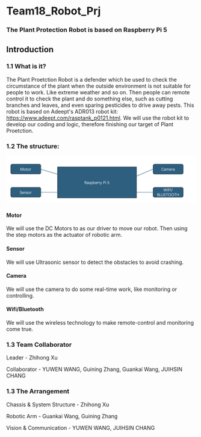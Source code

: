 # Team18_Robot_Prj
### The Plant Protection Robot is based on Raspberry Pi 5

## Introduction
### 1.1 What is it?
The Plant Proetction Robot is a defender which be used to check the circumstance of the plant when the outside environment is not suitable for people to work. Like extreme weather and so on. Then people can remote control it to check the plant and do something else, such as cutting branches and leaves, and even sparing pesticides to drive away pests. This robot is based on Adeept's ADR013 robot kit: https://www.adeept.com/rasptank_p0121.html. We will use the robot kit to develop our coding and logic, therefore finishing our target of Plant Proetction.

### 1.2 The structure:
![alt text](image.png)
#### Motor
We will use the DC Motors to as our driver to move our robot. Then using the step motors as the actuator of robotic arm.

#### Sensor
We will use Ultrasonic sensor to detect the obstacles to avoid crashing.

#### Camera
We will use the camera to do some real-time work, like monitoring or controlling.

#### Wifi/Bluetooth
We will use the wireless technology to make remote-control and monitoring come true.

### 1.3 Team Collaborator
Leader - Zhihong Xu

Collaborator - YUWEN WANG, Guining Zhang, Guankai Wang, JUIHSIN CHANG

### 1.3 The Arrangement
Chassis & System Structure - Zhihong Xu

Robotic Arm - Guankai Wang, Guining Zhang

Vision & Communication - YUWEN WANG, JUIHSIN CHANG
                       
